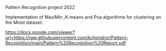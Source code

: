 Pattern Recognition project 2022 

Implementation of MaxiMin ,K-means and Pca algorithms for clustering on the Mnist dataset.  

https://docs.google.com/viewer?url=https://raw.githubusercontent.com/kchondror/Pattern-Recognition/main/Pattern%20Recognition%20Report.pdf
